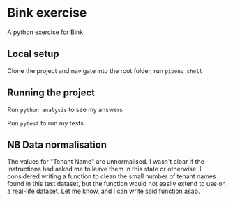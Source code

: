 # Bink exercise

A python exercise for Bink

## Local setup

Clone the project and navigate into the root folder, run `pipenv shell`

## Running the project

Run `python analysis` to see my answers

Run `pytest` to run my tests

## NB Data normalisation

The values for "Tenant Name" are unnormalised. I wasn't clear if the instructions had asked me to leave them in this state or otherwise. I considered writing a function to clean the small number of tenant names found in this test dataset, but the function would not easily extend to use on a real-life dataset. Let me know, and I can write said function asap.
